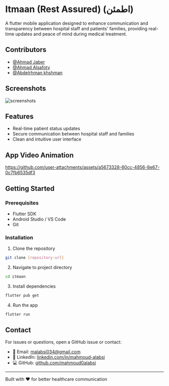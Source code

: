 # Itmaan (Rest Assured) (اطمئن)
A flutter mobile application designed to enhance communication and transparency between hospital staff and patients' families, providing real-time updates and peace of mind during medical treatment.

## Contributors

- [@Ahmad Jaber](https://github.com/Ahmad-Jaber1)
- [@Ahmad Alsafoty](https://github.com/alsafoty)
- [@Abdelrhman khshman](https://github.com/abd-khshman)

## Screenshots

![screenshots](https://github.com/user-attachments/assets/1f1b86aa-e2d2-4e0a-8998-4aeba51586e5)

## Features

- Real-time patient status updates
- Secure communication between hospital staff and families
- Clean and intuitive user interface

## App Video Animation

https://github.com/user-attachments/assets/a5673328-60cc-4856-8e67-0c7fb6535df3

## Getting Started

### Prerequisites

- Flutter SDK
- Android Studio / VS Code
- Git

### Installation

1. Clone the repository
```bash
git clone [repository-url]
```

2. Navigate to project directory
```bash
cd itmaan
```

3. Install dependencies
```bash
flutter pub get
```

4. Run the app
```bash
flutter run
```

## Contact

For issues or questions, open a GitHub issue or contact:
- 📧 Email: [malabsi034@gmail.com](mailto:malabsi034@gmail.com)
- 💼 LinkedIn: [linkedin.com/in/mahmoud-alabsi](https://www.linkedin.com/in/mahmoud-alabsi)
- 💻 GitHub: [github.com/mahmoud0alabsi](https://github.com/mahmoud0alabsi)

---

Built with ❤️ for better healthcare communication
